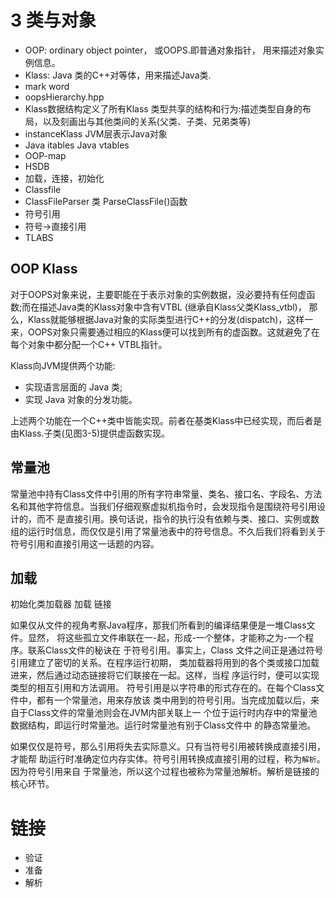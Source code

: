 # 3 类与对象

- OOP: ordinary object pointer， 或OOPS.即普通对象指针， 用来描述对象实例信息。
- Klass: Java 类的C++对等体，用来描述Java类.
- mark word
- oopsHierarchy.hpp
- Klass数据结构定义了所有Klass 类型共享的结构和行为:描述类型自身的布局，以及刻画出与其他类间的关系(父类、子类、兄弟类等)
- instanceKlass JVM层表示Java对象
- Java itables Java vtables
- OOP-map
- HSDB
- 加载，连接，初始化
- Classfile
- ClassFileParser 类 ParseClassFile()函数
- 符号引用
- 符号->直接引用
- TLABS

## OOP Klass

对于OOPS对象来说，主要职能在于表示对象的实例数据，没必要持有任何虚函数;而在描述Java类的Klass对象中含有VTBL (继承自Klass父类Klass_vtbl)， 那么，Klass就能够根据Java对象的实际类型进行C++的分发(dispatch)，这样一来，OOPS对象只需要通过相应的Klass便可以找到所有的虚函数。这就避免了在每个对象中都分配一个C++ VTBL指针。

Klass向JVM提供两个功能:
- 实现语言层面的 Java 类;
- 实现 Java 对象的分发功能。

上述两个功能在一个C++类中皆能实现。前者在基类Klass中已经实现，而后者是由Klass.子类(见图3-5)提供虚函数实现。

## 常量池

常量池中持有Class文件中引用的所有字符串常量、类名、接口名、字段名、方法名和其他字符信息。当我们仔细观察虚拟机指令时，会发现指令是围绕符号引用设计的，而不
是直接引用。换句话说，指令的执行没有依赖与类、接口、实例或数组的运行时信息，而仅仅是引用了常量池表中的符号信息。不久后我们将看到关于符号引用和直接引用这一话题的内容。

##  加载

初始化类加载器 加载 链接

如果仅从文件的视角考察Java程序，那我们所看到的编译结果便是一堆Class文件。显然，
将这些孤立文件串联在一-起，形成-一个整体，才能称之为-一个程序。联系Class文件的秘诀在
于符号引用。事实上，Class 文件之间正是通过符号引用建立了密切的关系。在程序运行初期，
类加载器将用到的各个类或接口加载进来，然后通过动态链接将它们联接在一起。这样，当程
序运行时，便可以实现类型的相互引用和方法调用。
符号引用是以字符串的形式存在的。在每个Class文件中，都有一个常量池，用来存放该
类中用到的符号引用。当完成加载以后，来自于Class文件的常量池则会在JVM内部关联上一
个位于运行时内存中的常量池数据结构，即运行时常量池。运行时常量池有别于Class文件中
的静态常量池。

如果仅仅是符号，那么引用将失去实际意义。只有当符号引用被转换成直接引用，才能帮
助运行时准确定位内存实体。符号引用转换成直接引用的过程，称为`解析`。因为符号引用来自
于常量池，所以这个过程也被称为常量池解析。解析是链接的核心环节。

# 链接

- 验证
- 准备
- 解析